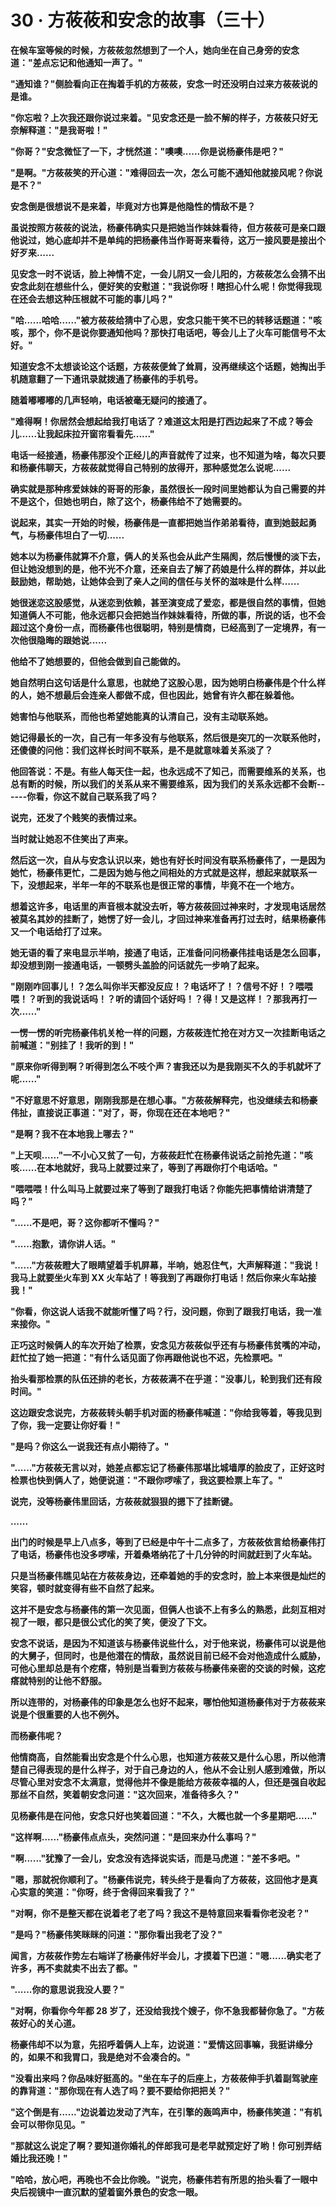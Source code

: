 <link rel="stylesheet" href="../../styles/text.css" />
<h1>30 · 方莜莜和安念的故事（三十）</h1>

**在候车室等候的时候，方莜莜忽然想到了一个人，她向坐在自己身旁的安念道："差点忘记和他通知一声了。"**

**"通知谁？"侧脸看向正在掏着手机的方莜莜，安念一时还没明白过来方莜莜说的是谁。**

**"你忘啦？上次我还跟你说过来着。"见安念还是一脸不解的样子，方莜莜只好无奈解释道："是我哥啦！"**

**"你哥？"安念微怔了一下，才恍然道："噢噢......你是说杨豪伟是吧？"**

**"是啊。"方莜莜笑的开心道："难得回去一次，怎么可能不通知他就接风呢？你说是不？"**

**安念倒是很想说不是来着，毕竟对方也算是他隐性的情敌不是？**

**虽说按照方莜莜的说法，杨豪伟确实只是把她当作妹妹看待，但方莜莜可是亲口跟他说过，她心底却并不是单纯的把杨豪伟当作哥哥来看待，这万一接风要是接出个好歹来......**

**见安念一时不说话，脸上神情不定，一会儿阴又一会儿阳的，方莜莜怎么会猜不出安念此刻在想些什么，便好笑的安慰道："我说你呀！瞎担心什么呢！你觉得我现在还会去想这种压根就不可能的事儿吗？"**

**"哈......哈哈......"被方莜莜给猜中了心思，安念只能干笑不已的转移话题道："咳咳，那个，你不是说你要通知他吗？那快打电话吧，等会儿上了火车可能信号不太好。"**

**知道安念不太想谈论这个话题，方莜莜便耸了耸肩，没再继续这个话题，她掏出手机随意翻了一下通讯录就拨通了杨豪伟的手机号。**

**随着嘟嘟嘟的几声轻响，电话被毫无疑问的接通了。**

**"难得啊！你居然会想起给我打电话了？难道这太阳是打西边起来了不成？等会儿......让我起床拉开窗帘看看先......"**

**电话一经接通，杨豪伟那没个正经儿的声音就传了过来，也不知道为啥，每次只要和杨豪伟聊天，方莜莜就觉得自己特别的放得开，那种感觉怎么说呢......**

**确实就是那种疼爱妹妹的哥哥的形象，虽然很长一段时间里她都认为自己需要的并不是这个，但她也明白，除了这个，杨豪伟给不了她需要的。**

**说起来，其实一开始的时候，杨豪伟是一直都把她当作弟弟看待，直到她鼓起勇气，与杨豪伟坦白了一切......**

**她本以为杨豪伟就算不介意，俩人的关系也会从此产生隔阂，然后慢慢的淡下去，但让她没想到的是，他不光不介意，还亲自去了解了药娘是什么样的群体，并以此鼓励她，帮助她，让她体会到了亲人之间的信任与关怀的滋味是什么样......**

**她很迷恋这股感觉，从迷恋到依赖，甚至演变成了爱恋，都是很自然的事情，但她知道俩人不可能，他永远都只会把她当作妹妹看待，所做的事，所说的话，也不会超过这个身份一点，而杨豪伟也很聪明，特别是情商，已经高到了一定境界，有一次他很隐晦的跟她说......**

**他给不了她想要的，但他会做到自己能做的。**

**她自然明白这句话是什么意思，也就绝了这股心思，因为她明白杨豪伟是个什么样的人，她不想最后会连亲人都做不成，但也因此，她曾有许久都在躲着他。**

**她害怕与他联系，而他也希望她能真的认清自己，没有主动联系她。**

**她记得最长的一次，自己有一年多没有与他联系，然后很是突兀的一次联系他时，还傻傻的问他：我们这样长时间不联系，是不是就意味着关系淡了？**

**他回答说：不是。有些人每天住一起，也永远成不了知己，而需要维系的关系，也总有断的时候，所以我们的关系从来不需要维系，因为我们的关系永远都不会断------你看，你这不就自己联系我了吗？**

**说完，还发了个贱笑的表情过来。**

**当时就让她忍不住笑出了声来。**

**然后这一次，自从与安念认识以来，她也有好长时间没有联系杨豪伟了，一是因为她忙，杨豪伟更忙，二是因为她与他之间相处的方式就是这样，想起来就联系一下，没想起来，半年一年的不联系也是很正常的事情，毕竟不在一个地方。**

**想着这许多，电话里的声音根本就没去听，等方莜莜回过神来时，才发现电话居然被莫名其妙的挂断了，她愣了好一会儿，才回过神来准备再打过去时，结果杨豪伟又一个电话给打了过来。**

**她无语的看了来电显示半响，接通了电话，正准备问问杨豪伟挂电话是怎么回事，却没想到刚一接通电话，一顿劈头盖脸的问话就先一步响了起来。**

**"刚刚咋回事儿！？怎么叫你半天都没反应！？电话坏了！？信号不好！？喂喂喂！？听到的我说话吗！？听的请回个话好吗！？得！又是这样！？那我再打一次......"**

**一愣一愣的听完杨豪伟机关枪一样的问题，方莜莜连忙抢在对方又一次挂断电话之前喊道："别挂了！我听的到！"**

**"原来你听得到啊？听得到怎么不吱个声？害我还以为是我刚买不久的手机就坏了呢......"**

**"不好意思不好意思，刚刚我那是在想心事。"方莜莜解释完，也没继续去和杨豪伟扯，直接说正事道："对了，哥，你现在还在本地吧？"**

**"是啊？我不在本地我上哪去？"**

**"上天呗......"一不小心又贫了一句，方莜莜赶忙在杨豪伟说话之前抢先道："咳咳......在本地就好，我马上就要过来了，等到了再跟你打个电话哈。"**

**"喂喂喂！什么叫马上就要过来了等到了跟我打电话？你能先把事情给讲清楚了吗？"**

**"......不是吧，哥？这你都听不懂吗？"**

**"......抱歉，请你讲人话。"**

**"......"方莜莜瞪大了眼睛望着手机屏幕，半响，她忍住气，大声解释道："我说！我马上就要坐火车到 XX 火车站了！等我到了再跟你打电话！然后你来火车站接我！"**

**"你看，你这说人话我不就能听懂了吗？行，没问题，你到了跟我打电话，我一准来接你。"**

**正巧这时候俩人的车次开始了检票，安念见方莜莜似乎还有与杨豪伟贫嘴的冲动，赶忙拉了她一把道："有什么话见面了你再跟他说也不迟，先检票吧。"**

**抬头看那检票的队伍还排的老长，方莜莜满不在乎道："没事儿，轮到我们还有段时间。"**

**这边跟安念说完，方莜莜转头朝手机对面的杨豪伟喊道："你给我等着，等我见到了你，我一定要让你好看！"**

**"是吗？你这么一说我还有点小期待了。"**

**"......"方莜莜无言以对，她差点都忘记了杨豪伟那堪比城墙厚的脸皮了，正好这时检票也快到俩人了，她便说道："不跟你啰嗦了，我这要检票上车了。"**

**说完，没等杨豪伟里回话，方莜莜就狠狠的摁下了挂断键。**

**......**

**出门的时候是早上八点多，等到了已经是中午十二点多了，方莜莜依言给杨豪伟打了电话，杨豪伟也没多啰嗦，开着桑塔纳花了十几分钟的时间就赶到了火车站。**

**只是当杨豪伟瞧见站在方莜莜身边，还牵着她的手的安念时，脸上本来很是灿烂的笑容，顿时就变得有些不自然了起来。**

**这并不是安念与杨豪伟的第一次见面，但俩人也谈不上有多么的熟悉，此刻互相对视了一眼，都只是很公式化的笑了笑，便没了下文。**

**安念不说话，是因为不知道该与杨豪伟说些什么，对于他来说，杨豪伟可以说是他的大舅子，但同时，也是他潜在的情敌，虽然说目前已经不会对他造成什么威胁，可他心里却总是有个疙瘩，特别是当看到方莜莜与杨豪伟亲密的交谈的时候，这疙瘩就特别的让他不舒服。**

**所以连带的，对杨豪伟的印象是怎么也好不起来，哪怕他知道杨豪伟对于方莜莜来说是个很重要的人也不例外。**

**而杨豪伟呢？**

**他情商高，自然能看出安念是个什么心思，也知道方莜莜又是什么心思，所以他清楚自己得表现的是什么样子，对于自己身边的人，他从不会让别人感到难做，所以尽管心里对安念不太满意，觉得他并不像是能给方莜莜幸福的人，但还是强自收起那丝不自然，笑着朝安念问道："这次回来，准备待多久？"**

**见杨豪伟是在问他，安念只好也笑着回道："不久，大概也就一个多星期吧......"**

**"这样啊......"杨豪伟点点头，突然问道："是回来办什么事吗？"**

**"啊......"犹豫了一会儿，安念没有选择说实话，而是马虎道："差不多吧。"**

**"嗯，那就祝你顺利了。"杨豪伟说完，转头终于是看向了方莜莜，这回他才是真心实意的笑道："你呀，终于舍得回来看我了？"**

**"对啊，你不是整天都在说着老了老了吗？我这不是特意回来看看你老没老？"**

**"是吗？"杨豪伟笑眯眯的问道："那你看出我老了没？"**

**闻言，方莜莜作势左右端详了杨豪伟好半会儿，才摸着下巴道："嗯......确实老了许多，再不卖就卖不出去了都。"**

**"......你的意思说我没人要？"**

**"对啊，你看你今年都 28 岁了，还没给我找个嫂子，你不急我都替你急了。"方莜莜好心的关心道。**

**杨豪伟却不以为意，先招呼着俩人上车，边说道："爱情这回事嘛，我挺讲缘分的，如果不和我胃口，我是绝对不会凑合的。"**

**"没看出来吗？你品味好挺高的。"坐在车子的后座上，方莜莜伸手扒着副驾驶座的靠背道："那你现在有人选了吗？要不要给你把把关？"**

**"这个倒是有......"边说着边发动了汽车，在引擎的轰鸣声中，杨豪伟笑道："有机会可以带你见见。"**

**"那就这么说定了啊？要知道你婚礼的伴郎我可是老早就预定好了哟！你可别弄结婚比我还晚！"**

**"哈哈，放心吧，再晚也不会比你晚。"说完，杨豪伟若有所思的抬头看了一眼中央后视镜中一直沉默的望着窗外景色的安念一眼。**
